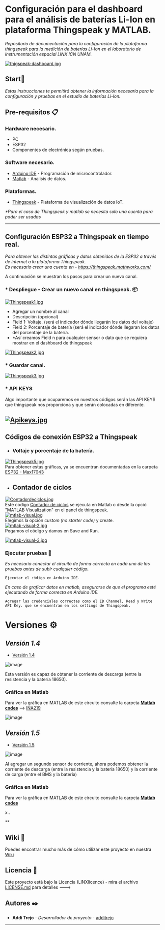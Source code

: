 # Configuración para el dashboard para el análisis de baterías Li-Ion en plataforma Thingspeak y MATLAB.
_Repositorio de documentación para la configuración de la plataforma thingspeak para la medición de baterías Li-Ion en el laboratorio de instrumentación espacial LINX ICN UNAM._

[![thigspeak-dashboard.jpg](https://i.postimg.cc/3NwT5HV1/thigspeak-dashboard.jpg)](https://postimg.cc/dkgXrgqZ)

## Start🚀

_Estas instrucciones te permitirá obtener la información necesaria para la configuración y pruebas en el estudio de baterías Li-Ion._

## Pre-requisitos 📋
### Hardware necesario.  
* PC
* ESP32
* Componentes de electrónica según pruebas.

### Software necesario.
* [Arduino IDE](https://www.arduino.cc/en/software) - Programación de microcontrolador.
* [Matlab](https://la.mathworks.com/products/matlab.html) - Analisis de datos.

### Plataformas.
*  [Thingspeak](https://thingspeak.mathworks.com/) - Plataforma de visualización de datos IoT.  

  _*Para el caso de Thingspeak y matlab se necesita solo una cuenta para poder ser usadas_  
  
---
## Configuración ESP32 a Thingspeak en tiempo real.
_Para obtener las distintas gráficas y datos obtenidos de la ESP32 a través de internet a la plataforma Thingspeak.  
Es necesario crear una cuenta en - https://thingspeak.mathworks.com/_  

A continuación se muestran los pasos para crear un nuevo canal.

###  * Despliegue - Crear un nuevo canal en thingspeak.  📦
[![Thingspeak1.jpg](https://i.postimg.cc/wjx3rdHj/Thingspeak1.jpg)](https://postimg.cc/w7P6tZ7C)

- Agregar un nombre al canal
- Descripción (opcional)
- Field 1: Voltaje. (será el indicador dónde llegarán los datos del voltaje)
- Field 2: Porcentaje de batería (será el indicador dónde llegaran los datos del porcentaje de la batería.
- *Así creamos Field n para cualquier sensor o dato que se requiera mostrar en el dashboard de thingspeak

[![Thingspeak2.jpg](https://i.postimg.cc/prVgHkdz/Thingspeak2.jpg)](https://postimg.cc/vgjP7rfZ)  

### * Guardar canal.  
[![Thingspeak3.jpg](https://i.postimg.cc/fTGB7BhC/Thingspeak3.jpg)](https://postimg.cc/3dZXYjN0)  

### * API KEYS  

Algo importante que ocuparemos en nuestros códigos serán las API KEYS que thingspeak nos proporciona y que serán colocadas en diferente.  

[![Apikeys.jpg](https://i.postimg.cc/g2XqTykF/Apikeys.jpg)](https://postimg.cc/gxpZwZZN)
---
## Códigos de conexión ESP32 a Thingspeak  
*  ### Voltaje y porcentaje de la batería.
[![Thingspeak5.jpg](https://i.postimg.cc/tCxLH1qr/Thingspeak5.jpg)](https://postimg.cc/dLJW2VTd)  
Para obtener estas gráficas, ya se encuentran documentadas en la carpeta [ESP32 - Max17043
](https://github.com/LINX-ICN-UNAM/IoT_platforms_for_battery_levels_by_LINX/tree/main/ESP32%20-%20Max17043)


* ## Contador de ciclos
[![Contadordeciclos.jpg](https://i.postimg.cc/KzDSKqjt/Contadordeciclos.jpg)](https://postimg.cc/wyMbZkhB)  
Este código [Contador de ciclos](https://github.com/LINX-ICN-UNAM/IoT_platforms_for_battery_levels_by_LINX/blob/main/Tester_Battery_Bank_IoT/Contadordeciclos.m) se ejecuta en Matlab o desde la opció "MATLAB Visualization" en el panel de thingspeak.  
[![mtlab-visual.jpg](https://i.postimg.cc/VL5p1Lqq/mtlab-visual.jpg)](https://postimg.cc/Mv2dmwrH)  
Elegimos la opción _custom (no starter code)_ y create.  
[![mtlab-visual-2.jpg](https://i.postimg.cc/bJsVPmbz/mtlab-visual-2.jpg)](https://postimg.cc/ygCyXXv5)  
Pegamos el código y damos en Save and Run.

[![mtlab-visual-3.jpg](https://i.postimg.cc/fLCW4Tc4/mtlab-visual-3.jpg)](https://postimg.cc/PpLnYHVK)


### Ejecutar pruebas 🔧

_Es necesario conectar el circuito de forma correcta en cada uno de las pruebas antes de subir cualquier código._  

```
Ejecutar el código en Arduino IDE.
```

_En caso de graficar datos en matlab, asegurarse de que el programa esté ejecutando de forma correcta en Arduino IDE._

```
Agregar las credenciales correctas como el ID Channel, Read y Write API Key. que se encuentran en los settings de Thingspeak.
```


# Versiones  ⚙️

## **_Versión 1.4_**
* [Versión 1.4](https://github.com/LINX-ICN-UNAM/IoT_platforms_for_battery_levels_by_LINX/blob/main/Tester_Battery_Bank_IoT/Tester_Battery_Bank_IoT_V1.4.ino)

![image](https://github.com/user-attachments/assets/2caca5f5-c604-44eb-8fd5-2efa8101ad4a)  

Esta versión es capaz de obtener la corriente de descarga (entre la resistencia y la batería 18650).  

### Gráfica en Matlab
Para ver la gráfica en MATLAB de este circuito consulte la carpeta **[Matlab codes](https://github.com/LINX-ICN-UNAM/IoT_platforms_for_battery_levels_by_LINX/tree/main/Matlab%20Codes)** --> [INA219](https://github.com/LINX-ICN-UNAM/IoT_platforms_for_battery_levels_by_LINX/blob/main/Matlab%20Codes/CorrienteINA219.m)  

![image](https://github.com/user-attachments/assets/08c86828-4559-44b0-96b9-866fff83cc64)  


## **_Versión 1.5_**
* [Versión 1.5](https://github.com/LINX-ICN-UNAM/IoT_platforms_for_battery_levels_by_LINX/blob/main/Tester_Battery_Bank_IoT/Tester_Battery_Bank_IoT_V1.5.ino)

![image](https://github.com/user-attachments/assets/5fa98963-a349-4f9b-b87f-95d35bf98dbe)


Al agregar un segundo sensor de corriente, ahora podemos obtener la corriente de descarga (entre la resistencia y la batería 18650) y la corriente de carga (entre el BMS y la batería) 

### Gráfica en Matlab
Para ver la gráfica en MATLAB de este circuito consulte la carpeta **[Matlab codes](https://github.com/LINX-ICN-UNAM/IoT_platforms_for_battery_levels_by_LINX/tree/main/Matlab%20Codes)** 

x..

**


## Wiki 📖

Puedes encontrar mucho más de cómo utilizar este proyecto en nuestra [Wiki](https://github.com/tu/proyecto/wiki)



## Licencia 📄

Este proyecto está bajo la Licencia (LINXlicence) - mira el archivo [LICENSE.md](LICENSE.md) para detalles
--->
## Autores ✒️

* **Addi Trejo** - *Desarrollador de proyecto* - [additrejo](https://github.com/additrejo)

---

